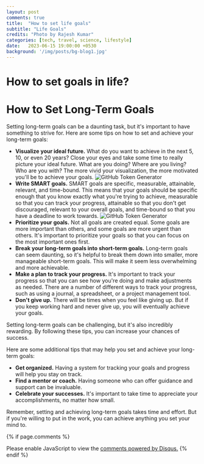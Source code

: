 ```yaml
---
layout: post
comments: true
title:  "How to set life goals"
subtitle: "Life Goals"
credits: "Photo by Rajesh Kumar"
categories: [tech, travel, science, lifestyle]
date:   2023-06-15 19:00:00 +0530
background: '/img/posts/bg-blog1.jpg'
---
```



How to set goals in life?
========

<h1>How to Set Long-Term Goals</h1>
<p>Setting long-term goals can be a daunting task, but it's important to have something to strive for. Here are some tips on how to set and achieve your long-term goals:</p>
<ul>
<li><strong>Visualize your ideal future.</strong> What do you want to achieve in the next 5, 10, or even 20 years? Close your eyes and take some time to really picture your ideal future. What are you doing? Where are you living? Who are you with? The more vivid your visualization, the more motivated you'll be to achieve your goals.
<img src="{{"/img/posts/visualize.jpeg" | relative_url }}" alt="GitHub Token Generator" style="max-width:100%;"> 
</li>
<li><strong>Write SMART goals.</strong> SMART goals are specific, measurable, attainable, relevant, and time-bound. This means that your goals should be specific enough that you know exactly what you're trying to achieve, measurable so that you can track your progress, attainable so that you don't get discouraged, relevant to your overall goals, and time-bound so that you have a deadline to work towards.
<img src="{{"/img/posts/priority.jpeg" | relative_url }}" alt="GitHub Token Generator" style="max-width:100%;">
</li>
<li><strong>Prioritize your goals.</strong> Not all goals are created equal. Some goals are more important than others, and some goals are more urgent than others. It's important to prioritize your goals so that you can focus on the most important ones first.
</li>
<li><strong>Break your long-term goals into short-term goals.</strong> Long-term goals can seem daunting, so it's helpful to break them down into smaller, more manageable short-term goals. This will make it seem less overwhelming and more achievable.
</li>
<li><strong>Make a plan to track your progress.</strong> It's important to track your progress so that you can see how you're doing and make adjustments as needed. There are a number of different ways to track your progress, such as using a journal, a spreadsheet, or a project management tool.
</li>
<li><strong>Don't give up.</strong> There will be times when you feel like giving up. But if you keep working hard and never give up, you will eventually achieve your goals.
</ul>
<p>Setting long-term goals can be challenging, but it's also incredibly rewarding. By following these tips, you can increase your chances of success.</p>
<p>Here are some additional tips that may help you set and achieve your long-term goals:</p>
<ul>
<li><strong>Get organized.</strong> Having a system for tracking your goals and progress will help you stay on track.
</li>
<li><strong>Find a mentor or coach.</strong> Having someone who can offer guidance and support can be invaluable.
</li>
<li><strong>Celebrate your successes.</strong> It's important to take time to appreciate your accomplishments, no matter how small.
</ul>
<p>Remember, setting and achieving long-term goals takes time and effort. But if you're willing to put in the work, you can achieve anything you set your mind to.</p>




{% if page.comments %}
<div id="disqus_thread"></div>
<script>
    /**
     *  RECOMMENDED CONFIGURATION VARIABLES: EDIT AND UNCOMMENT THE SECTION BELOW TO INSERT DYNAMIC VALUES FROM YOUR PLATFORM OR CMS.
     *  LEARN WHY DEFINING THESE VARIABLES IS IMPORTANT: https://disqus.com/admin/universalcode/#configuration-variables
     */
    /*
    var disqus_config = function () {
        this.page.url = PAGE_URL;  // Replace PAGE_URL with your page's canonical URL variable
        this.page.identifier = PAGE_IDENTIFIER; // Replace PAGE_IDENTIFIER with your page's unique identifier variable
    };
    */
    (function() {  // REQUIRED CONFIGURATION VARIABLE: EDIT THE SHORTNAME BELOW
        var d = document, s = d.createElement('script');

        s.src = 'https://consultt-github-io.disqus.com/embed.js';  // IMPORTANT: Replace EXAMPLE with your forum shortname!

        s.setAttribute('data-timestamp', +new Date());
        (d.head || d.body).appendChild(s);
    })();
</script>
<noscript>Please enable JavaScript to view the <a href="https://disqus.com/?ref_noscript" rel="nofollow">comments powered by Disqus.</a></noscript>
{% endif %}

